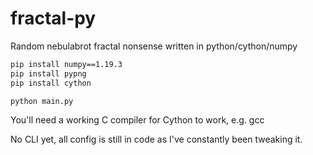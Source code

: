 # fractal-py

Random nebulabrot fractal nonsense written in python/cython/numpy

```bash
pip install numpy==1.19.3
pip install pypng
pip install cython

python main.py
```

You'll need a working C compiler for Cython to work, e.g. gcc

No CLI yet, all config is still in code as I've constantly been tweaking it.
